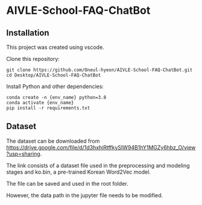 # AIVLE-School-FAQ-ChatBot
## Installation

This project was created using vscode.

Clone this repository:

```
git clone https://github.com/Oneul-hyeon/AIVLE-School-FAQ-ChatBot.git
cd Desktop/AIVLE-School-FAQ-ChatBot
```

Install Python and other dependencies:

```
conda create -n {env_name} python=3.8
conda activate {env_name}
pip install -r requirements.txt
```

## Dataset
The dataset can be downloaded from https://drive.google.com/file/d/1d3hxhiRtffkySIW94B1hY1MGZy6hbz_O/view?usp=sharing.

The link consists of a dataset file used in the preprocessing and modeling stages and ko.bin, a pre-trained Korean Word2Vec model.

The file can be saved and used in the root folder.

However, the data path in the jupyter file needs to be modified.

